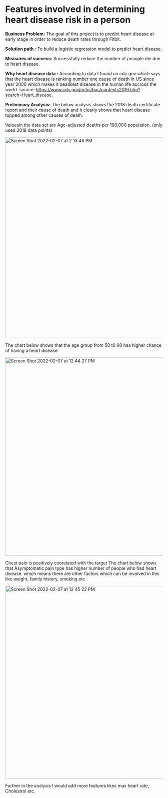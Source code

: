 # Features involved in determining heart disease risk in a person

**Business Problem:** The goal of this project is to predict heart disease at early stage in order to reduce death rates through Fitbit.

**Solution path :** To build a logistic regression model to predict heart disease.

**Measures of success:** Successfully reduce the number of peaople die due to heart disease.

**Why heart disease data :**
According to data I found on cdc.gov which says that the heart disease is ranking number one cause of death in US since year 2000
which makes it deadliest disease in the human life accross the world.
source: https://www.cdc.gov/nchs/hus/contents2019.htm?search=Heart_disease,

**Preliminary Analysis:**
The below analysis shows the 2018 death certificate report and their cause of death and 
it clearly shows that heart disease topped among other causes of death.

Valuesin the data set are Age-adjusted deaths per 100,000 population. (only used 2018 data points)

<img width="641" alt="Screen Shot 2022-02-07 at 2 13 46 PM" src="https://user-images.githubusercontent.com/89863226/152881122-f0afdd6f-216b-4177-907a-5404819174dd.png">


The chart below shows that the age group from 50 t0 60 has higher chance of having a heart disease. 

<img width="633" alt="Screen Shot 2022-02-07 at 12 44 27 PM" src="https://user-images.githubusercontent.com/89863226/152873731-89bc8530-c778-417b-bd75-01394efc177f.png">

Chest pain is positively coorelated with the target
The chart below shows that Asymptomatic pain type has higher number of people who had heart disease.
which means there are other factors which can be involved in this like weight, family history, smoking etc.

<img width="615" alt="Screen Shot 2022-02-07 at 12 45 22 PM" src="https://user-images.githubusercontent.com/89863226/152873742-310fea03-f5ed-413b-9a4f-9096a5234f8e.png">

Further in the analysis I would add more features likes max heart rate, Cholestrol etc.
